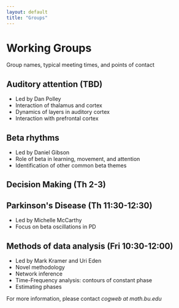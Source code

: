 ```yaml
---
layout: default
title: "Groups"
---
```


# Working Groups

Group names, typical meeting times, and points of contact

## Auditory attention (TBD)

  * Led by Dan Polley
  * Interaction of thalamus and cortex
  * Dynamics of layers in auditory cortex
  * Interaction with prefrontal cortex

## Beta rhythms

  * Led by Daniel Gibson
  * Role of beta in learning, movement, and attention
  * Identification of other common beta themes

## Decision Making (Th 2-3)

## Parkinson's Disease (Th 11:30-12:30)

  * Led by Michelle McCarthy
  * Focus on beta oscillations in PD

## Methods of data analysis (Fri 10:30-12:00)

  * Led by Mark Kramer and Uri Eden
  * Novel methodology
  * Network inference
  * Time-Frequency analysis: contours of constant phase
  * Estimating phases

For more information, please contact *cogweb at math.bu.edu*